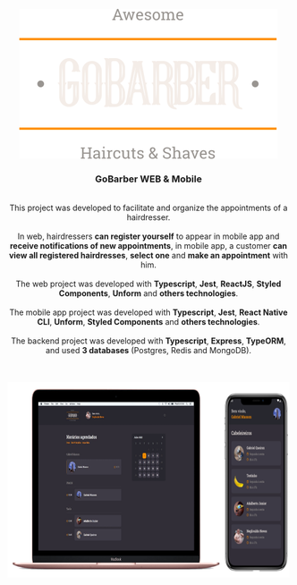 <p align="center">
  <a href="https://github.com/gmass0n/gobarber-11">
    <img src="./.github/logo.svg" alt="GoBarber">
  </a>
  <h3 align="center">GoBarber WEB & Mobile</h3>
  <p align="center">
  <br />
    This project was developed to facilitate and organize the appointments of a hairdresser.
  <br />
  <br />
    In web, hairdressers <strong>can register yourself</strong> to appear in mobile app and <strong>receive notifications of new appointments</strong>, in mobile app, a customer <strong>can view all registered hairdresses</strong>, <strong>select one</strong> and <strong>make an appointment</strong> with him.
  <br />
  <br />
    The web project was developed with <strong>Typescript</strong>, <strong>Jest</strong>, <strong>ReactJS</strong>, <strong>Styled Components</strong>, <strong>Unform</strong> and <strong>others technologies</strong>. 
  <br />
  <br />
  The mobile app project was developed with <strong>Typescript</strong>, <strong>Jest</strong>, <strong>React Native CLI</strong>, <strong>Unform</strong>, <strong>Styled Components</strong> and <strong>others technologies</strong>.
    <br />
  <br />
  The backend project was developed with <strong>Typescript</strong>, <strong>Express</strong>, <strong>TypeORM</strong>, and used <strong>3 databases</strong> (Postgres, Redis and MongoDB).
  <br />
  <br />
  <br />
  <p align="center">
    <a href="https://github.com/gmass0n/gobarber-11">
      <img src="./.github/web-mobile.png" alt="WEB&Mobile" height="350">
    </a>
  </p>
